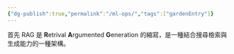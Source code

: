 ```yaml
---
{"dg-publish":true,"permalink":"/ml-ops/","tags":["gardenEntry"]}
---
```


首先 RAG 是 **R**etrival **A**rgumented **G**eneration 的縮寫，是一種結合搜尋檢索與生成能力的一種架構。
